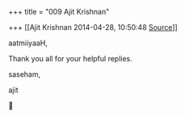+++
title = "009 Ajit Krishnan"

+++
[[Ajit Krishnan	2014-04-28, 10:50:48 [Source](https://groups.google.com/g/samskrita/c/JFay5pbD1ng)]]



aatmiiyaaH,

  

Thank you all for your helpful replies.

  

saseham,

  

  ajit



